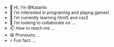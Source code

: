 - 👋 Hi, I’m @Katarilo
- 👀 I’m interested in programing and playng games!
- 🌱 I’m currently learning html5 and css3
- 💞️ I’m looking to collaborate on ...
- 📫 How to reach me ...
- 😄 Pronouns: ...
- ⚡ Fun fact: ...

<!---
Katarilo/Katarilo is a ✨ special ✨ repository because its `README.md` (this file) appears on your GitHub profile.
You can click the Preview link to take a look at your changes.
--->
